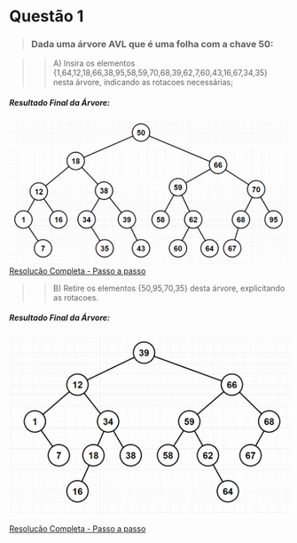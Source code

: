 # Questão 1

> ### Dada uma árvore AVL que é uma folha com a chave 50:

> > A) Insira os elementos {1,64,12,18,66,38,95,58,59,70,68,39,62,7,60,43,16,67,34,35} nesta árvore, indicando as rotacoes necessárias;

##### Resultado Final da Árvore:
![Árvore 1 Letra A](/Minitestes/AVL/Q01_Letra_A_ArvoreFinal.png)
[Resolucão Completa - Passo a passo](/Minitestes/AVL/Q01_Letra_A.png)

> > B) Retire os elementos {50,95,70,35} desta árvore, explicitando as rotacoes.

##### Resultado Final da Árvore:
![Árvore 1 Letra B](/Minitestes/AVL/Q01_Letra_B_ArvoreFinal.png)

[Resolucão Completa - Passo a passo](/Minitestes/AVL/Q01_Letra_B.png)
